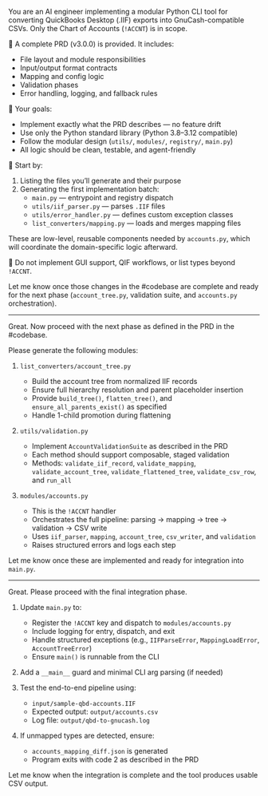 You are an AI engineer implementing a modular Python CLI tool for converting QuickBooks Desktop (.IIF) exports into GnuCash-compatible CSVs. Only the Chart of Accounts (`!ACCNT`) is in scope.

🧾 A complete PRD (v3.0.0) is provided. It includes:
- File layout and module responsibilities
- Input/output format contracts
- Mapping and config logic
- Validation phases
- Error handling, logging, and fallback rules

🎯 Your goals:
- Implement exactly what the PRD describes — no feature drift
- Use only the Python standard library (Python 3.8–3.12 compatible)
- Follow the modular design (`utils/`, `modules/`, `registry/`, `main.py`)
- All logic should be clean, testable, and agent-friendly

👟 Start by:
1. Listing the files you’ll generate and their purpose
2. Generating the first implementation batch:
   - `main.py` — entrypoint and registry dispatch
   - `utils/iif_parser.py` — parses `.IIF` files
   - `utils/error_handler.py` — defines custom exception classes
   - `list_converters/mapping.py` — loads and merges mapping files

These are low-level, reusable components needed by `accounts.py`, which will coordinate the domain-specific logic afterward.

📌 Do not implement GUI support, QIF workflows, or list types beyond `!ACCNT`.

Let me know once those changes in the #codebase are complete and ready for the next phase (`account_tree.py`, validation suite, and `accounts.py` orchestration).



---

Great. Now proceed with the next phase as defined in the PRD in the #codebase.

Please generate the following modules:

1. `list_converters/account_tree.py`  
   - Build the account tree from normalized IIF records  
   - Ensure full hierarchy resolution and parent placeholder insertion  
   - Provide `build_tree()`, `flatten_tree()`, and `ensure_all_parents_exist()` as specified  
   - Handle 1-child promotion during flattening

2. `utils/validation.py`  
   - Implement `AccountValidationSuite` as described in the PRD  
   - Each method should support composable, staged validation
   - Methods: `validate_iif_record`, `validate_mapping`, `validate_account_tree`, `validate_flattened_tree`, `validate_csv_row`, and `run_all`

3. `modules/accounts.py`  
   - This is the `!ACCNT` handler  
   - Orchestrates the full pipeline: parsing → mapping → tree → validation → CSV write  
   - Uses `iif_parser`, `mapping`, `account_tree`, `csv_writer`, and `validation`  
   - Raises structured errors and logs each step

Let me know once these are implemented and ready for integration into `main.py`.

---

Great. Please proceed with the final integration phase.

1. Update `main.py` to:
   - Register the `!ACCNT` key and dispatch to `modules/accounts.py`
   - Include logging for entry, dispatch, and exit
   - Handle structured exceptions (e.g., `IIFParseError`, `MappingLoadError`, `AccountTreeError`)
   - Ensure `main()` is runnable from the CLI

2. Add a `__main__` guard and minimal CLI arg parsing (if needed)

3. Test the end-to-end pipeline using:
   - `input/sample-qbd-accounts.IIF`
   - Expected output: `output/accounts.csv`
   - Log file: `output/qbd-to-gnucash.log`

4. If unmapped types are detected, ensure:
   - `accounts_mapping_diff.json` is generated
   - Program exits with code 2 as described in the PRD

Let me know when the integration is complete and the tool produces usable CSV output.

